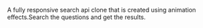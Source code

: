   A fully responsive search api clone that is created using animation effects.Search the questions and get the results.
